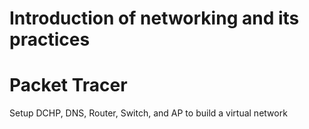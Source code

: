 # Introduction of networking and its practices
# Packet Tracer
Setup DCHP, DNS, Router, Switch, and AP to build a virtual network
